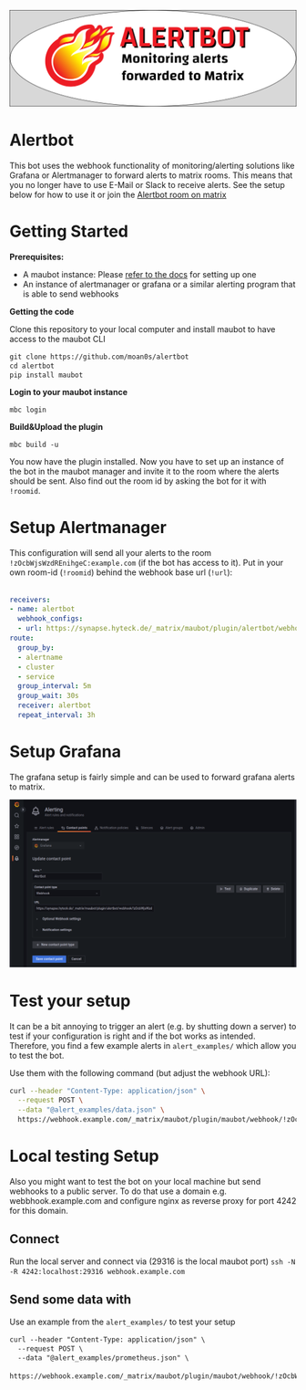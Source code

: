![Alertbot banner](assets/alertbanner.png)

# Alertbot

This bot uses the webhook functionality of monitoring/alerting solutions like Grafana or Alertmanager to forward alerts to matrix rooms.
This means that you no longer have to use E-Mail or Slack to receive alerts. See the setup below for how to use it or
join the [Alertbot room on matrix](https://matrix.to/#/#alertbot:hyteck.de)

# Getting Started

**Prerequisites:**
* A maubot instance: Please [refer to the docs](https://docs.mau.fi/maubot/usage/setup/index.html) for setting up one
* An instance of alertmanager or grafana or a similar alerting program that is able to send webhooks

**Getting the code**

Clone this repository to your local computer and install maubot to have access to the maubot CLI
```shell
git clone https://github.com/moan0s/alertbot
cd alertbot
pip install maubot
```

**Login to your maubot instance**

```shell
mbc login
```

**Build&Upload the plugin**

```shell
mbc build -u
```

You now have the plugin installed. Now you have to set up an instance of the bot in the maubot manager and invite it to
the room where the alerts should be sent. Also find out the room id by asking the bot for it with `!roomid`.



# Setup Alertmanager

This configuration will send all your alerts to the room `!zOcbWjsWzdREnihgeC:example.com` (if the bot has access to it).
Put in your own room-id (`!roomid`) behind the webhook base url (`!url`):
```yaml

receivers:
- name: alertbot
  webhook_configs:
  - url: https://synapse.hyteck.de/_matrix/maubot/plugin/alertbot/webhook/!zOcbWjsWzdREnihgeC:example.com
route:
  group_by:
  - alertname
  - cluster
  - service
  group_interval: 5m
  group_wait: 30s
  receiver: alertbot
  repeat_interval: 3h

```


# Setup Grafana

The grafana setup is fairly simple and can be used to forward grafana alerts to matrix.

![Screenshot of the Grafana Setup](assets/grafana.png)


# Test your setup

It can be a bit annoying to trigger an alert (e.g. by shutting down a server) to test if your configuration is right and if the bot works as intended.
Therefore, you find a few example alerts in `alert_examples/` which allow you to test the bot.

Use them with the following command (but adjust the webhook URL):

```bash
curl --header "Content-Type: application/json" \
  --request POST \
  --data "@alert_examples/data.json" \
  https://webhook.example.com/_matrix/maubot/plugin/maubot/webhook/!zOcbWjsWzdREnihreC:example.com
```

# Local testing Setup

Also you might want to test the bot on your local machine but send webhooks to a public server. To do that use a domain 
e.g. webbhook.example.com and configure nginx as reverse proxy for port 4242 for this domain.

## Connect

Run the local server and connect via (29316 is the local maubot port)
`ssh -N -R 4242:localhost:29316 webhook.example.com`

## Send some data with

Use an example from the `alert_examples/` to test your setup
```shell
curl --header "Content-Type: application/json" \
  --request POST \
  --data "@alert_examples/prometheus.json" \
  https://webhook.example.com/_matrix/maubot/plugin/maubot/webhook/!zOcbWjsWzdREnihreC:example.com
```

